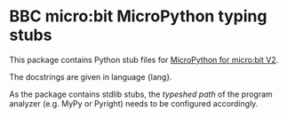 # BBC micro:bit MicroPython typing stubs

This package contains Python stub files for 
[MicroPython for micro:bit V2](https://github.com/microbit-foundation/micropython-microbit-v2).

The docstrings are given in language {lang}.

As the package contains stdlib stubs, the _typeshed path_ of the program analyzer (e.g. MyPy or Pyright) 
needs to be configured accordingly.
